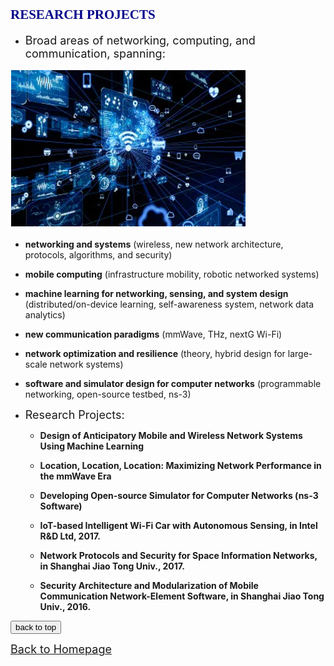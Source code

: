 
## <span id="j7"><font color='darkblue' face="Georgia">RESEARCH PROJECTS</font></span>

  <!-- <img alt="" align="right" src="future_network_systems.png" /> -->

* <font size=4> Broad areas of networking, computing, and communication, spanning: </font>

<img alt="" src="future_network_systems.png" />
  
  * **networking and systems** (wireless, new network architecture, protocols, algorithms, and security) 
  * **mobile computing** (infrastructure mobility, robotic networked systems)
  * **machine learning for networking, sensing, and system design** (distributed/on-device learning, self-awareness system, network data analytics)
  * **new communication paradigms** (mmWave, THz, nextG Wi-Fi) 
  * **network optimization and resilience** (theory, hybrid design for large-scale network systems)
  * **software and simulator design for computer networks** (programmable networking, open-source testbed, ns-3)
 
* <font size=4> Research Projects: </font>
 
  * **Design of Anticipatory Mobile and Wireless Network Systems Using Machine Learning**

  * **Location, Location, Location: Maximizing Network Performance in the mmWave Era**

  * **Developing Open-source Simulator for Computer Networks (ns-3 Software)**

  * **IoT-based Intelligent Wi-Fi Car with Autonomous Sensing, in Intel R&D Ltd, 2017.**

  * **Network Protocols and Security for Space Information Networks, in Shanghai Jiao Tong Univ., 2017.**

  * **Security Architecture and Modularization of Mobile Communication Network-Element Software, in Shanghai Jiao Tong Univ., 2016.**

<!-- * Activities: My researches are focused on two network scenarios for mmWave communication: 1) mmWave backhaul networks and 2) mmWave WLAN (primarily in the indoor context). For mmWave backhaul networks, which is proposed because of the existence of a large number of small-cell BSs within each macro-cell in 5G era and it aims to resolve the issue of forwarding the large amount of backhaul traffic between these small-cell BSs without wired connections, we have investigated design of high throughput relay-assisted backhaul network architecture in urban environments, analyzed the effects of obstacles on backhaul networks, and developed techniques for reconfiguration to provide survivability of backhaul networks in the presence of dynamic obstacles. For mmWave WLAN, we investigated access point (AP) mobility and the use of multiple APs to exploit location sensitivity. These activities primarily involved mathematical analyses and a combination of Matlab and ns-3 simulations. For the access point mobility work, a prototype of a ceiling-mounted AP mobility platform was developed and used for evaluation purposes to complement the mathematical analyses and simulation results. For the multi-AP work, several algorithms were proposed to generate optimal multi-AP placements such that the desirable performance and blockage-free operation can be achieved. The study of multiple mobile APs is also conducted. -->

<!-- * The works are focused on developing end-to-end simulator of mmWave out-of-band backhaul networks in ns-3. We first
introduce a design for an out-of-band backhaul module in ns-3. A custom backhaul network device is proposed that can be added to
nodes to enable out-of-band backhaul transmissions. We implement the anchored BS node connected to core-network with both access and backhaul abilities, the small-cell BS node with both access and backhaul abilities, and the mmWave relay node with only dedicated backhauling features. -->

<!-- * Another part of the works are focused on the developing end-to-end simulator for mmWave indoor scenarios in ns-3. We first
introduce a design for the obstacle module in ns-3, and design the matched channel model for simulating network performance in a variety of next-generation scenarios of interest. We also target on improving the simulation efficiency on ns-3 in the dense network scenarios with a number of obstacles, APs and users. -->

<!-- * Develop statistical and ray-tracing-based high-fidelity channel models in ns-3. Integrating 802.11ad & ay standards and protocols into the branch of ns-3. -->

 


<!-- ## <span id="j8"><font color='darkblue' face="Georgia">PAST PROJECTS</font></span> -->
<!-- ### &diams;	Developing Graphic Processing Units driver for video post-processing, in Intel R&D Ltd.
* Based on the Intel processor microarchitecture,  we developed the driver and doing the post-processing used in the video/film business for quality-improvement image processing, such as scaling, color correction, denoising, deinterlacing and high dynamic range rendering, etc. -->


<!-- * We developed the smart WiFi car based on Intel chips, which can be used for automatically taking pictures and sensoring environments. My works mainly responsible for designing overall framework and developing the underlying embedded drivers. We designed a set of inverse sequences with the interface multiplexing technology and applied to WIFI serial ports, so that the driver was freed from the shackles of hardware, saving on the cost of hardware development. We also designed the appication based on Android system, which was used to wirelessly remote control for the car. -->

<!-- * Because of the unbalanced computation ability of every node in space information networks, the efficiency and lightweight computation are two significant characteristics for network security protocols in this specific environment. We broke through the limits of old ways, abandoned the existing algorithms such as PKI or IBE, and devised several lightweight encryption schemes just based on hash and XOR operations. Through extensive theoretical analysis and simulation tests, it was evident that proposed optimized algorithms not only met all security requirements, but reduced the cost as well. -->

<!-- * Fulfilled information encryption of security components, designed distribution of keys and the storage security algorithm.
* Designed and filed two patents: 1) Linux Security Module (LSM) based database connection access control method, which applied the hook functions within the LSM framework; 2) virtual device based dynamic and static integrated security strategy update method, which was a solution of combining dynamic and static update strategies put forward to ensure the system's stability. -->

<!-- * Goals: This project is focused on the location-sensitivity aspect of mmWave communication, i.e. that small changes in the location of the transceiver of a mmWave link can have dramatic impact on performance. The major goals are to quantify location sensitivity and to investigate ways in which location sensitivity can be exploited, both at network design time and during network operation, to improve mmWave performance. Among the techniques investigated to take advantage of location sensitivity are controlled mobility and optimized use of relay nodes. -->


<div style="text-align:left">
     <a href="#top"><input type="button" value="back to top" /></a>
</div>

[<u><font size='4'>Back to Homepage</font></u>](https://yuchen-sh.github.io)

  


